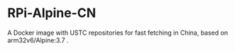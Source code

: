 # RPi-Alpine-CN

A Docker image with USTC repositories for fast fetching in China, based on arm32v6/Alpine:3.7 .
